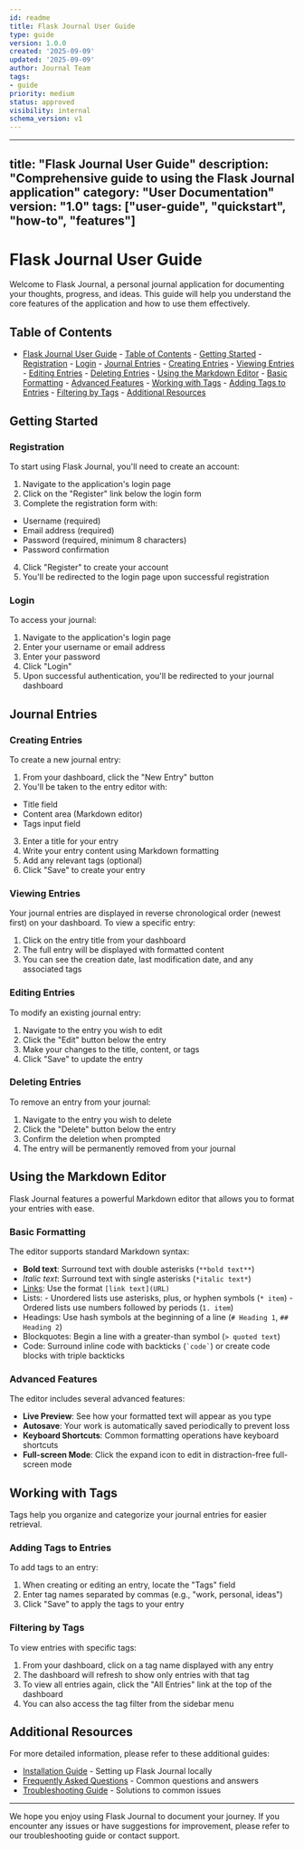 ```yaml
---
id: readme
title: Flask Journal User Guide
type: guide
version: 1.0.0
created: '2025-09-09'
updated: '2025-09-09'
author: Journal Team
tags:
- guide
priority: medium
status: approved
visibility: internal
schema_version: v1
---
```


***

title: "Flask Journal User Guide"
description: "Comprehensive guide to using the Flask Journal application"
category: "User Documentation"
version: "1.0"
tags: \["user-guide", "quickstart", "how-to", "features"]
---------------------------------------------------------

# Flask Journal User Guide

Welcome to Flask Journal, a personal journal application for documenting your thoughts, progress, and ideas. This guide will help you understand the core features of the application and how to use them effectively.

## Table of Contents

- [Flask Journal User Guide](#flask-journal-user-guide)
  \- [Table of Contents](#table-of-contents)
  \- [Getting Started](#getting-started)
  \- [Registration](#registration)
  \- [Login](#login)
  \- [Journal Entries](#journal-entries)
  \- [Creating Entries](#creating-entries)
  \- [Viewing Entries](#viewing-entries)
  \- [Editing Entries](#editing-entries)
  \- [Deleting Entries](#deleting-entries)
  \- [Using the Markdown Editor](#using-the-markdown-editor)
  \- [Basic Formatting](#basic-formatting)
  \- [Advanced Features](#advanced-features)
  \- [Working with Tags](#working-with-tags)
  \- [Adding Tags to Entries](#adding-tags-to-entries)
  \- [Filtering by Tags](#filtering-by-tags)
  \- [Additional Resources](#additional-resources)

## Getting Started

### Registration

To start using Flask Journal, you'll need to create an account:

1. Navigate to the application's login page
2. Click on the "Register" link below the login form
3. Complete the registration form with:

- Username (required)
- Email address (required)
- Password (required, minimum 8 characters)
- Password confirmation

4. Click "Register" to create your account
5. You'll be redirected to the login page upon successful registration

### Login

To access your journal:

1. Navigate to the application's login page
2. Enter your username or email address
3. Enter your password
4. Click "Login"
5. Upon successful authentication, you'll be redirected to your journal dashboard

## Journal Entries

### Creating Entries

To create a new journal entry:

1. From your dashboard, click the "New Entry" button
2. You'll be taken to the entry editor with:

- Title field
- Content area (Markdown editor)
- Tags input field

3. Enter a title for your entry
4. Write your entry content using Markdown formatting
5. Add any relevant tags (optional)
6. Click "Save" to create your entry

### Viewing Entries

Your journal entries are displayed in reverse chronological order (newest first) on your dashboard. To view a specific entry:

1. Click on the entry title from your dashboard
2. The full entry will be displayed with formatted content
3. You can see the creation date, last modification date, and any associated tags

### Editing Entries

To modify an existing journal entry:

1. Navigate to the entry you wish to edit
2. Click the "Edit" button below the entry
3. Make your changes to the title, content, or tags
4. Click "Save" to update the entry

### Deleting Entries

To remove an entry from your journal:

1. Navigate to the entry you wish to delete
2. Click the "Delete" button below the entry
3. Confirm the deletion when prompted
4. The entry will be permanently removed from your journal

## Using the Markdown Editor

Flask Journal features a powerful Markdown editor that allows you to format your entries with ease.

### Basic Formatting

The editor supports standard Markdown syntax:

- **Bold text**: Surround text with double asterisks (`**bold text**`)
- *Italic text*: Surround text with single asterisks (`*italic text*`)
- [Links](https://journal.local): Use the format `[link text](URL)`
- Lists:
  \- Unordered lists use asterisks, plus, or hyphen symbols (`* item`)
  \- Ordered lists use numbers followed by periods (`1. item`)
- Headings: Use hash symbols at the beginning of a line (`# Heading 1`, `## Heading 2`)
- Blockquotes: Begin a line with a greater-than symbol (`> quoted text`)
- Code: Surround inline code with backticks (`` `code` ``) or create code blocks with triple backticks

### Advanced Features

The editor includes several advanced features:

- **Live Preview**: See how your formatted text will appear as you type
- **Autosave**: Your work is automatically saved periodically to prevent loss
- **Keyboard Shortcuts**: Common formatting operations have keyboard shortcuts
- **Full-screen Mode**: Click the expand icon to edit in distraction-free full-screen mode

## Working with Tags

Tags help you organize and categorize your journal entries for easier retrieval.

### Adding Tags to Entries

To add tags to an entry:

1. When creating or editing an entry, locate the "Tags" field
2. Enter tag names separated by commas (e.g., "work, personal, ideas")
3. Click "Save" to apply the tags to your entry

### Filtering by Tags

To view entries with specific tags:

1. From your dashboard, click on a tag name displayed with any entry
2. The dashboard will refresh to show only entries with that tag
3. To view all entries again, click the "All Entries" link at the top of the dashboard
4. You can also access the tag filter from the sidebar menu

## Additional Resources

For more detailed information, please refer to these additional guides:

- [Installation Guide](bun/getting-started/installation.md) - Setting up Flask Journal locally
- [Frequently Asked Questions](user-guide/faq.md) - Common questions and answers
- [Troubleshooting Guide](user-guide/troubleshooting.md) - Solutions to common issues

***

We hope you enjoy using Flask Journal to document your journey. If you encounter any issues or have suggestions for improvement, please refer to our troubleshooting guide or contact support.
